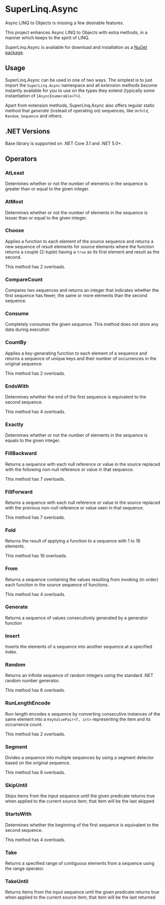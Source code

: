 # SuperLinq.Async

Async LINQ to Objects is missing a few desirable features.

This project enhances Async LINQ to Objects with extra methods, 
in a manner which keeps to the spirit of LINQ.

SuperLinq.Async is available for download and installation as a
[NuGet package](https://www.nuget.org/packages/superlinq.async/).

## Usage

SuperLinq.Async can be used in one of two ways. The simplest is to just import the
`SuperLinq.Async` namespace and all extension methods become instantly available for
you to use on the types they extend (typically some instantiation of
`IAsyncEnumerable<T>`).

Apart from extension methods, SuperLinq.Async also offers regular static method
that *generate* (instead of operating on) sequences, like `Unfold`,
`Random`, `Sequence` and others. 

## .NET Versions

Base library is supported on .NET Core 3.1 and .NET 5.0+.

## Operators

### AtLeast

Determines whether or not the number of elements in the sequence is greater
than or equal to the given integer.

### AtMost

Determines whether or not the number of elements in the sequence is lesser
than or equal to the given integer.

### Choose

Applies a function to each element of the source sequence and returns a new
sequence of result elements for source elements where the function returns a
couple (2-tuple) having a `true` as its first element and result as the
second.

This method has 2 overloads.

### CompareCount

Compares two sequences and returns an integer that indicates whether the
first sequence has fewer, the same or more elements than the second sequence.

### Consume

Completely consumes the given sequence. This method does not store any data 
during execution

### CountBy

Applies a key-generating function to each element of a sequence and returns a
sequence of unique keys and their number of occurrences in the original
sequence.

This method has 2 overloads.

### EndsWith

Determines whether the end of the first sequence is equivalent to the second
sequence.

This method has 4 overloads.

### Exactly

Determines whether or not the number of elements in the sequence is equals
to the given integer.

### FillBackward

Returns a sequence with each null reference or value in the source replaced
with the following non-null reference or value in that sequence.

This method has 7 overloads.

### FillForward

Returns a sequence with each null reference or value in the source replaced
with the previous non-null reference or value seen in that sequence.

This method has 7 overloads.

### Fold

Returns the result of applying a function to a sequence with 1 to 16 elements.

This method has 16 overloads.

### From

Returns a sequence containing the values resulting from invoking (in order)
each function in the source sequence of functions.

This method has 4 overloads.

### Generate

Returns a sequence of values consecutively generated by a generator function

### Insert

Inserts the elements of a sequence into another sequence at a specified index.

### Random

Returns an infinite sequence of random integers using the standard .NET random
number generator.

This method has 6 overloads.

### RunLengthEncode

Run-length encodes a sequence by converting consecutive instances of the same
element into a `KeyValuePair<T, int>` representing the item and its occurrence
count.

This method has 2 overloads.

### Segment

Divides a sequence into multiple sequences by using a segment detector based
on the original sequence.

This method has 6 overloads.

### SkipUntil

Skips items from the input sequence until the given predicate returns true
when applied to the current source item; that item will be the last skipped

### StartsWith

Determines whether the beginning of the first sequence is equivalent to the
second sequence.

This method has 4 overloads.

### Take

Returns a specified range of contiguous elements from a sequence using the
range operator.

### TakeUntil

Returns items from the input sequence until the given predicate returns true
when applied to the current source item; that item will be the last returned

[dict]: https://docs.microsoft.com/en-us/dotnet/api/System.Collections.Generic.Dictionary-2
[kvp]: https://docs.microsoft.com/en-us/dotnet/api/System.Collections.Generic.KeyValuePair-2
[lookup]: https://docs.microsoft.com/en-us/dotnet/api/system.linq.lookup-2
